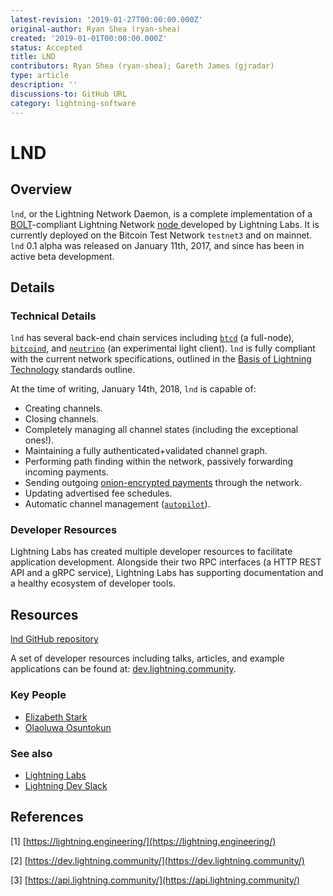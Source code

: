 ```yaml
---
latest-revision: '2019-01-27T00:00:00.000Z'
original-author: Ryan Shea (ryan-shea)
created: '2019-01-01T00:00:00.000Z'
status: Accepted
title: LND
contributors: Ryan Shea (ryan-shea); Gareth James (gjradar)
type: article
description: ''
discussions-to: GitHub URL
category: lightning-software
---
```


# LND

## Overview

`lnd`, or the Lightning Network Daemon, is a complete implementation of a [BOLT](../../lightning-basics/basics-of-lightning-technology-bolt.md)-compliant Lightning Network [node ](../../lightning-basics/node.md)developed by Lightning Labs. It is currently deployed on the Bitcoin Test Network `testnet3` and on mainnet. `lnd` 0.1 alpha was released on January 11th, 2017, and since has been in active beta development.

## Details

### Technical Details

`lnd` has several back-end chain services including [`btcd`](https://github.com/btcsuite/btcd) \(a full-node\), [`bitcoind`](https://github.com/bitcoin/bitcoin), and [`neutrino`](https://github.com/lightninglabs/neutrino) \(an experimental light client\). `lnd` is fully compliant with the current network specifications, outlined in the [Basis of Lightning Technology](../../lightning-basics/basics-of-lightning-technology-bolt.md) standards outline.

At the time of writing, January 14th, 2018, `lnd` is capable of:

* Creating channels.
* Closing channels.
* Completely managing all channel states \(including the exceptional ones!\).
* Maintaining a fully authenticated+validated channel graph.
* Performing path finding within the network, passively forwarding incoming payments.
* Sending outgoing [onion-encrypted payments](https://github.com/lightningnetwork/lightning-onion) through the network.
* Updating advertised fee schedules.
* Automatic channel management \([`autopilot`](https://github.com/lightningnetwork/lnd/tree/master/autopilot)\).

### Developer Resources

Lightning Labs has created multiple developer resources to facilitate application development. Alongside their two RPC interfaces \(a HTTP REST API and a gRPC service\), Lightning Labs has supporting documentation and a healthy ecosystem of developer tools.

## Resources

[lnd GitHub repository](https://github.com/lightningnetwork/lnd)

A set of developer resources including talks, articles, and example applications can be found at: [dev.lightning.community](https://dev.lightning.community/).

### Key People

* [Elizabeth Stark](https://twitter.com/starkness)
* [Olaoluwa Osuntokun](https://twitter.com/roasbeef)

### See also

* [Lightning Labs](https://lightning.engineering/)
* [Lightning Dev Slack](https://join.slack.com/t/lightningcommunity/shared_invite/enQtMzQ0OTQyNjE5NjU1LWRiMGNmOTZiNzU0MTVmYzc1ZGFkZTUyNzUwOGJjMjYwNWRkNWQzZWE3MTkwZjdjZGE5ZGNiNGVkMzI2MDU4ZTE)

## References

\[1\] [https://lightning.engineering/](https://lightning.engineering/)

\[2\] [https://dev.lightning.community/](https://dev.lightning.community/)

\[3\] [https://api.lightning.community/](https://api.lightning.community/)

